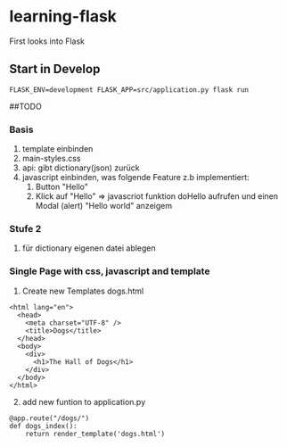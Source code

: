 # learning-flask
First looks into Flask

## Start in Develop
```commandline
FLASK_ENV=development FLASK_APP=src/application.py flask run

```

##TODO
### Basis
1. template einbinden
2. main-styles.css
3. api: gibt dictionary(json) zurück
4. javascript einbinden, was folgende Feature z.b implementiert:
    1. Button "Hello"
    2. Klick auf "Hello" => javascriot funktion doHello aufrufen und einen Modal (alert) "Hello world" anzeigem

### Stufe 2
1. für dictionary eigenen datei ablegen 

### Single Page with css, javascript and template
1. Create new Templates dogs.html
```
<html lang="en">
  <head>
    <meta charset="UTF-8" />
    <title>Dogs</title>
  </head>
  <body>
    <div>
      <h1>The Hall of Dogs</h1>
    </div>
  </body>
</html>

```
2. add new funtion to application.py
```
@app.route("/dogs/")
def dogs_index():
    return render_template('dogs.html')
```
